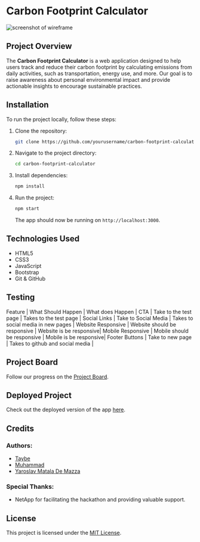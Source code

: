 # Carbon Footprint Calculator
![screenshot of wireframe]()
## Project Overview
The **Carbon Footprint Calculator** is a web application designed to help users track and reduce their carbon footprint by calculating emissions from daily activities, such as transportation, energy use, and more. Our goal is to raise awareness about personal environmental impact and provide actionable insights to encourage sustainable practices.

## Installation
To run the project locally, follow these steps:

1. Clone the repository:
   ```bash
   git clone https://github.com/yourusername/carbon-footprint-calculator.git
   ```
2. Navigate to the project directory:
   ```bash
   cd carbon-footprint-calculator
   ```
3. Install dependencies:
   ```bash
   npm install
   ```
4. Run the project:
   ```bash
   npm start
   ```
   The app should now be running on `http://localhost:3000`.

## Technologies Used
- HTML5
- CSS3
- JavaScript
- Bootstrap
- Git & GitHub

## Testing
Feature | What Should Happen | What does Happen |
CTA | Take to the test page | Takes to the test page |
Social Links | Take to Social Media | Takes to social media in new pages |
Website Responsive  | Website should be responsive | Website is be responsive|
Mobile Responsive  | Mobile should be responsive | Mobile is be responsive|
Footer Buttons | Take to new page | Takes to github and social media |

## Project Board
Follow our progress on the [Project Board](https://github.com/users/jemdiam/projects/3/views/1?visibleFields=%5B%22Title%22%2C%22Assignees%22%2C%22Status%22%2C142281905%2C142281907%2C142281906%2C%22Labels%22%5D).

## Deployed Project
Check out the deployed version of the app [here](https://jemdiam.github.io/my-carbon-impact/).

## Credits
### Authors:
- [Taybe](https://github.com/Taybe2)
- [Muhammad](https://github.com/mhmdbaashn)
- [Yaroslav Matala De Mazza](https://github.com/jemdiam)

### Special Thanks:
- NetApp for facilitating the hackathon and providing valuable support.

## License
This project is licensed under the [MIT License](LICENSE).